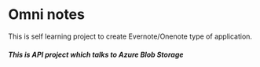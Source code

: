 ﻿# Omni notes
This is self learning project to create Evernote/Onenote type of application.

##### This is API project which talks to Azure Blob Storage


